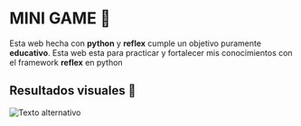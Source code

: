 # MINI GAME 🌟
Esta web hecha con __python__ y __reflex__ cumple un objetivo puramente __educativo__.
Esta web esta para practicar y fortalecer mis conocimientos con el framework __reflex__ en python 

## Resultados visuales 👀
![Texto alternativo](.Descargas/pantalla_principal)
